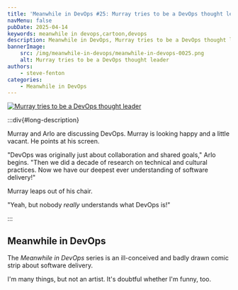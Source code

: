 ```yaml
---
title: 'Meanwhile in DevOps #25: Murray tries to be a DevOps thought leader'
navMenu: false
pubDate: 2025-04-14
keywords: meanwhile in devops,cartoon,devops
description: Meanwhile in DevOps, Murray tries to be a DevOps thought leader.
bannerImage:
    src: /img/meanwhile-in-devops/meanwhile-in-devops-0025.png
    alt: Murray tries to be a DevOps thought leader
authors:
    - steve-fenton
categories:
    - Meanwhile in DevOps
---
```


<a href="#long-description">
<img src="/img/meanwhile-in-devops/meanwhile-in-devops-0025.png" alt="Murray tries to be a DevOps thought leader" />
</a>

:::div{#long-description}

Murray and Arlo are discussing DevOps. Murray is looking happy and a little vacant. He points at his screen.

"DevOps was originally just about collaboration and shared goals," Arlo begins. "Then we did a decade of research on technical and cultural practices. Now we have our deepest ever understanding of software delivery!"

Murray leaps out of his chair.

"Yeah, but nobody *really* understands what DevOps is!"

:::

## Meanwhile in DevOps

The *Meanwhile in DevOps* series is an ill-conceived and badly drawn comic strip about software delivery.

I'm many things, but not an artist. It's doubtful whether I'm funny, too.
